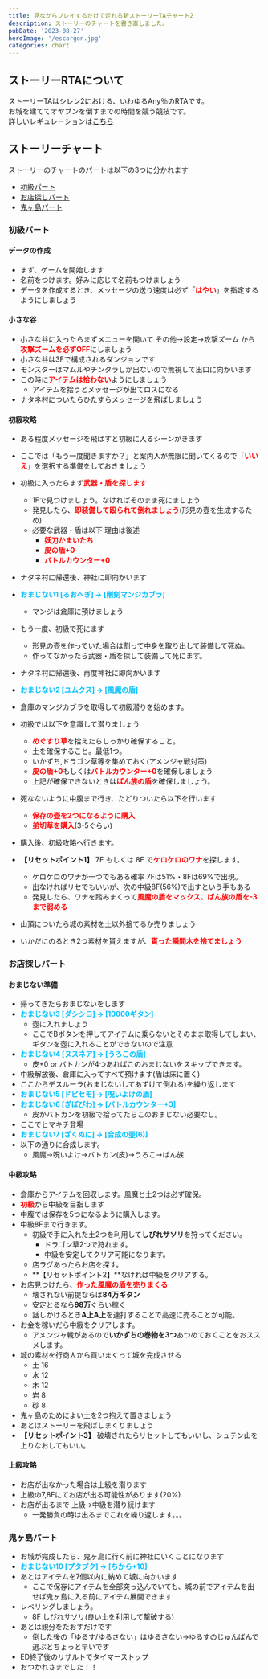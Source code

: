 ```yaml
---
title: 見ながらプレイするだけで走れる新ストーリーTAチャート2
description: ストーリーのチャートを書き直しました。
pubDate: '2023-08-27'
heroImage: '/escargon.jpg'
categories: chart
---
```


## ストーリーRTAについて

ストーリーTAはシレン2における、いわゆるAny％のRTAです。  
お城を建ててオヤブンを倒すまでの時間を競う競技です。  
詳しいレギュレーションは[こちら](/blog/ta-regulation#ストーリーtarta)  

## ストーリーチャート

ストーリーのチャートのパートは以下の3つに分かれます  

- [初級パート](#初級パート)
- [お店探しパート](#お店探しパート)
- [鬼ヶ島パート](#鬼ヶ島パート)

### **初級パート**

#### データの作成

- まず、ゲームを開始します
- 名前をつけます。好みに応じて名前もつけましょう
- データを作成するとき、メッセージの送り速度は必ず「<span style="color:red;">**はやい**</span>」を指定するようにしましょう

#### 小さな谷

- 小さな谷に入ったらまずメニューを開いて その他->設定->攻撃ズーム から<span style="color:red;">**攻撃ズームを必ずOFF**</span>にしましょう
- 小さな谷は3Fで構成されるダンジョンです
- モンスターはマムルやチンタラしか出ないので無視して出口に向かいます
- この時に<span style="color:red;">**アイテムは拾わない**</span>ようにしましょう
  - アイテムを拾うとメッセージが出てロスになる
- ナタネ村についたらひたすらメッセージを飛ばしましょう

#### 初級攻略

- ある程度メッセージを飛ばすと初級に入るシーンがきます
- ここでは「もう一度聞きますか？」と案内人が無限に聞いてくるので「<span style="color:red;">**いいえ**</span>」を選択する準備をしておきましょう
- 初級に入ったらまず<span style="color:red;">**武器・盾を探します**</span>
  - 1Fで見つけましょう。なければそのまま死にましょう
  - 発見したら、<span style="color:red;">**即装備して殴られて倒れましょう**</span>(形見の壺を生成するため)
  - 必要な武器・盾は以下 理由は後述
    - <span style="color:red;">**妖刀かまいたち**</span>
    - <span style="color:red;">**皮の盾+0**</span>
    - <span style="color:red;">**バトルカウンター+0**</span>
- ナタネ村に帰還後、神社に即向かいます
- <span style="color: DeepSkyBlue;">**おまじない1  [るおへぎ] -> [剛剣マンジカブラ]**</span>
  - マンジは倉庫に預けましょう
- もう一度、初級で死にます
  - 形見の壺を作っていた場合は割って中身を取り出して装備して死ぬ。
  - 作ってなかったら武器・盾を探して装備して死にます。

- ナタネ村に帰還後、再度神社に即向かいます
- <span style="color: DeepSkyBlue;">**おまじない2  [ユムクス] -> [風魔の盾]**</span>
- 倉庫のマンジカブラを取得して初級潜りを始めます。
- 初級では以下を意識して潜りましょう
  - <span style="color:red;">**めぐすり草**</span>を拾えたらしっかり確保すること。
  - 土を確保すること。最低1つ。
  - いかずち,ドラゴン草等を集めておく(アメンジャ戦対策)
  - <span style="color:red;">**皮の盾+0**</span>もしくは<span style="color:red;">**バトルカウンター+0**</span>を確保しましょう
  - 上記が確保できないときは<span style="color:red;">**ばん族の盾**</span>を確保しましょう。
- 死なないように中腹まで行き、たどりついたら以下を行います
  - <span style="color:red;">**保存の壺を2つになるように購入**</span>
  - <span style="color:red;">**弟切草を購入**</span>(3-5ぐらい)
- 購入後、初級攻略へ行きます。
- **【リセットポイント1】** 7F もしくは 8F で<span style="color:red;">**ケロケロのワナ**</span>を探します。
  - ケロケロのワナが一つでもある確率 7Fは51%・8Fは69%で出現。
  - 出なければリセでもいいが、次の中級8F(56%)で出すという手もある
  - 発見したら、ワナを踏みまくって<span style="color:red;">**風魔の盾をマックス、ばん族の盾を-3まで弱める**</span>
- 山頂についたら城の素材を土以外捨てるか売りましょう
- いかだにのるとき2つ素材を貰えますが、<span style="color:red;">**貰った瞬間木を捨てましょう**</span>

### **お店探しパート**

#### おまじない準備

- 帰ってきたらおまじないをします
- <span style="color: DeepSkyBlue;">**おまじない3  [ダシシヨ] -> [10000ギタン]**</span>
  - 壺に入れましょう
  - ここでBボタンを押してアイテムに乗らないとそのまま取得してしまい、ギタンを壺に入れることができないので注意
- <span style="color: DeepSkyBlue;">**おまじない4  [ヌスネア] -> [うろこの盾]**</span>
  - 皮+0 or バトカンが4つあればこのおまじないをスキップできます。
- 中級解放後、倉庫に入ってすべて預けます(盾は床に置く)
- ここからデスルーラ(おまじないしてあずけて倒れる)を繰り返します
- <span style="color: DeepSkyBlue;">**おまじない5  [ドピセモ] -> [呪いよけの盾]**</span>
- <span style="color: DeepSkyBlue;">**おまじない6  [ぎぼびわ] -> [バトルカウンター+3]**</span>
  - 皮かバトカンを初級で拾ってたらこのおまじない必要なし。
- ここでヒマキチ登場
- <span style="color: DeepSkyBlue;">**おまじない7  [ざくぬに] -> [合成の壺(6)]**</span>
- 以下の通りに合成します。
  - 風魔->呪いよけ->バトカン(皮)->うろこ->ばん族

#### 中級攻略

- 倉庫からアイテムを回収します。風魔と土2つは必ず確保。
- <span style="color:red;">**初級**</span>から中級を目指します
- 中腹では保存を5つになるように購入します。
- 中級8Fまで行きます。
  - 初級で手に入れた土2つを利用して**しびれサソリ**を狩ってください。
    - ドラゴン草2つで狩れます。
    - 中級を安定してクリア可能になります。
  - 店ラグあったらお店を探す。
  - **【リセットポイント2】**なければ中級をクリアする。
- お店見つけたら、<span style="color:red;">**作った風魔の盾を売りまくる**</span>
  - 壊されない前提ならば**84万ギタン**
  - 安定とるなら**98万**ぐらい稼ぐ
  - 話しかけるとき**A上A上**を連打することで高速に売ることが可能。
- お金を稼いだら中級をクリアします。
  - アメンジャ戦があるので**いかずちの巻物を3つ**あつめておくことをおススメします。
- 城の素材を行商人から買いまくって城を完成させる
  - 土 16
  - 水 12
  - 木 12
  - 岩 8
  - 砂 8
- 鬼ヶ島のためによい土を2つ抱えて置きましょう
- あとはストーリーを飛ばしまくりましょう
- **【リセットポイント3】** 破壊されたらリセットしてもいいし、シュテン山を上りなおしてもいい。

#### 上級攻略

- お店が出なかった場合は上級を潜ります
- 上級の7,8Fにてお店が出る可能性があります(20%)
- お店が出るまで 上級->中級を潜り続けます
  - 一発勝負の時は出るまでこれを繰り返します。。。

### **鬼ヶ島パート**

- お城が完成したら、鬼ヶ島に行く前に神社にいくことになります
- <span style="color: DeepSkyBlue;">**おまじない10 [プタプク] -> [ちから+10]**</span>
- あとはアイテムを7個以内に納めて城に向かいます
  - ここで保存にアイテムを全部突っ込んでいても、城の前でアイテムを出せば鬼ヶ島に入る前にアイテム展開できます
- レベリングしましょう。
  - 8F しびれサソリ(良い土を利用して撃破する)
- あとは親分をたおすだけです
  - 倒した後の「ゆるす/ゆるさない」はゆるさない->ゆるすのじゅんばんで選ぶとちょっと早いです
- ED終了後のリザルトでタイマーストップ
- おつかれさまでした！！
